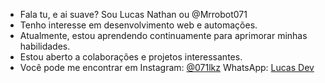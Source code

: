 - Fala tu, e ai suave? Sou Lucas Nathan ou @Mrrobot071
- Tenho interesse em desenvolvimento web e automações.
- Atualmente, estou aprendendo continuamente para aprimorar minhas habilidades.
- Estou aberto a colaborações e projetos interessantes.
- Você pode me encontrar em Instagram: [@071lkz](https://www.instagram.com/071lkz/) WhatsApp: [Lucas Dev](https://wa.me/557192920032)
 
